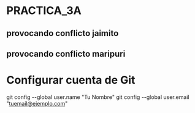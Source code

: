 # PRACTICA_3A
## provocando conflicto jaimito
## provocando conflicto maripuri

# Configurar cuenta de Git
git config --global user.name "Tu Nombre"
git config --global user.email "tuemail@ejemplo.com"

